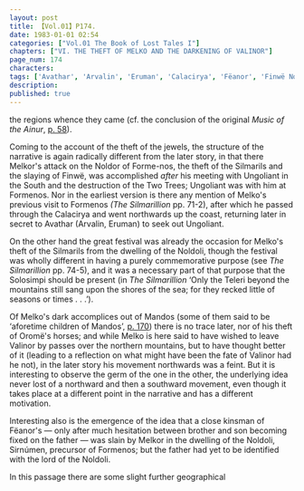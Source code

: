 ```yaml
---
layout: post
title: 【Vol.01】P174.
date: 1983-01-01 02:54
categories: ["Vol.01 The Book of Lost Tales I"]
chapters: ["VI. THE THEFT OF MELKO AND THE DARKENING OF VALINOR"]
page_num: 174
characters: 
tags: ['Avathar', 'Arvalin', 'Eruman', 'Calacirya', 'Fëanor', 'Finwë Nólemë', 'Formenos', 'Great Lands', 'Mandos', 'Manwë', 'Melko', 'Melkor', 'Mountains of Valinor', 'Noldoli', 'Oromë']
description: 
published: true
---
```


<p style="text-indent: 0;">
the regions whence they came (cf. the conclusion of the original <I>Music of the Ainur</I>, <a href="{{site.baseurl}}/vol01-p58">p. 58</a>).
</p>

Coming to the account of the theft of the jewels, the structure of the narrative is again radically different from the later story, in that there Melkor's attack on the Noldor of Forme-nos, the theft of the Silmarils and the slaying of Finwë, was accomplished <I>after</I> his meeting with Ungoliant in the South and the destruction of the Two Trees; Ungoliant was with him at Formenos. Nor in the earliest version is there any mention of Melko's previous visit to Formenos <I>(The Silmarillion</I> pp. 71-2), after which he passed through the Calacirya and went northwards up the coast, returning later in secret to Avathar (Arvalin, Eruman) to seek out Ungoliant.

On the other hand the great festival was already the occasion for Melko's theft of the Silmarils from the dwelling of the Noldoli, though the festival was wholly different in having a purely commemorative purpose (see <I>The Silmarillion</I> pp. 74-5), and it was a necessary part of that purpose that the Solosimpi should be present (in <I>The Silmarillion</I> ‘Only the Teleri beyond the mountains still sang upon the shores of the sea; for they recked little of seasons or times . . .’).

Of Melko's dark accomplices out of Mandos (some of them said to be ‘aforetime children of Mandos’, [p. 170]({{site.baseurl}}/vol01-p170)) there is no trace later, nor of his theft of Oromë's horses; and while Melko is here said to have wished to leave Valinor by passes over the northern mountains, but to have thought better of it (leading to a reflection on what might have been the fate of Valinor had he not), in the later story his movement northwards was a feint. But it is interesting to observe the germ of the one in the other, the underlying idea never lost of a northward and then a southward movement, even though it takes place at a different point in the narrative and has a different motivation.

Interesting also is the emergence of the idea that a close kinsman of Fëanor's — only after much hesitation between brother and son becoming fixed on the father — was slain by Melkor in the dwelling of the Noldoli, Sirnúmen, precursor of Formenos; but the father had yet to be identified with the lord of the Noldoli.

In this passage there are some slight further geographical

